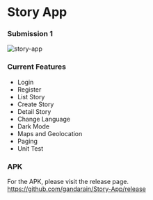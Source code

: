 # Story App

### Submission 1

![story-app](https://user-images.githubusercontent.com/27923352/197810156-344b5160-5b75-4679-8ba0-9c7394544761.gif)


### Current Features
- Login
- Register
- List Story
- Create Story
- Detail Story
- Change Language
- Dark Mode
- Maps and Geolocation
- Paging
- Unit Test

### APK
For the APK, please visit the release page. <br/>
https://github.com/gandarain/Story-App/release
